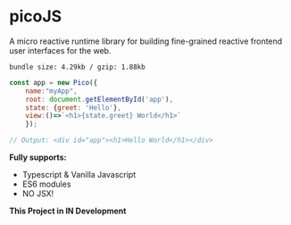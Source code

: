 # picoJS

A micro reactive runtime library for building fine-grained reactive frontend user interfaces for the web.

`bundle size: 4.29kb / gzip: 1.88kb`

```js
const app = new Pico({
    name:"myApp", 
    root: document.getElementById('app'),
    state: {greet: 'Hello'},
    view:()=>`<h1>{state.greet} World</h1>`
    });

// Output: <div id="app"><h1>Hello World</h1></div>
```

**Fully supports:**

- Typescript & Vanilla Javascript
- ES6 modules
- NO JSX!

**This Project in IN Development**

